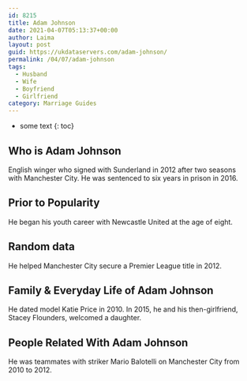 ```yaml
---
id: 8215
title: Adam Johnson
date: 2021-04-07T05:13:37+00:00
author: Laima
layout: post
guid: https://ukdataservers.com/adam-johnson/
permalink: /04/07/adam-johnson
tags:
  - Husband
  - Wife
  - Boyfriend
  - Girlfriend
category: Marriage Guides
---
```


* some text
{: toc}


## Who is Adam Johnson
                  
                  
                  
English winger who signed with Sunderland in 2012 after two seasons with Manchester City. He was sentenced to six years in prison in 2016.
                  
              
            
              
            
                
                
                
## Prior to Popularity
                  
                  
                  
He began his youth career with Newcastle United at the age of eight.
                  
              
            
              
            
                
                
                
## Random data
                  
                  
                  
He helped Manchester City secure a Premier League title in 2012.
                  
              
            
              
            
                
                
                
## Family & Everyday Life of Adam Johnson
                  
                  
                  
He dated model Katie Price in 2010. In 2015, he and his then-girlfriend, Stacey Flounders, welcomed a daughter.
                  
              
            
              
            
                
                
                
## People Related With Adam Johnson
                  
                  
                  
He was teammates with striker Mario Balotelli on Manchester City from 2010 to 2012.
                  
              
            
              
            
                
              
            
              
              
            
            
              
            
          
          
          